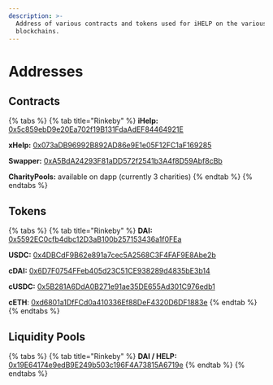 ```yaml
---
description: >-
  Address of various contracts and tokens used for iHELP on the various deployed
  blockchains.
---
```


# Addresses

## Contracts

{% tabs %}
{% tab title="Rinkeby" %}
**iHelp:** [0x5c859ebD9e20Ea702f19B131FdaAdEF84464921E](https://rinkeby.etherscan.io/address/0x5c859ebD9e20Ea702f19B131FdaAdEF84464921E)

**xHelp:** [0x073aDB96992B892AD86e9E1e05F12FC1aF169285](https://rinkeby.etherscan.io/address/0x073aDB96992B892AD86e9E1e05F12FC1aF169285)

**Swapper:** [0xA5BdA24293F81aDD572f2541b3A4f8D59Abf8cBb](https://rinkeby.etherscan.io/address/0xA5BdA24293F81aDD572f2541b3A4f8D59Abf8cBb)

**CharityPools:** available on dapp (currently 3 charities)
{% endtab %}
{% endtabs %}

## Tokens

{% tabs %}
{% tab title="Rinkeby" %}
**DAI:** [0x5592EC0cfb4dbc12D3aB100b257153436a1f0FEa](https://rinkeby.etherscan.io/address/0x5592EC0cfb4dbc12D3aB100b257153436a1f0FEa)

**USDC:** [0x4DBCdF9B62e891a7cec5A2568C3F4FAF9E8Abe2b](https://rinkeby.etherscan.io/address/0x4DBCdF9B62e891a7cec5A2568C3F4FAF9E8Abe2b)

**cDAI:** [0x6D7F0754FFeb405d23C51CE938289d4835bE3b14](https://rinkeby.etherscan.io/address/0x6D7F0754FFeb405d23C51CE938289d4835bE3b14)

**cUSDC:** [0x5B281A6DdA0B271e91ae35DE655Ad301C976edb1](https://rinkeby.etherscan.io/address/0x5B281A6DdA0B271e91ae35DE655Ad301C976edb1)

**cETH**: [0xd6801a1DfFCd0a410336Ef88DeF4320D6DF1883e](https://rinkeby.etherscan.io/address/0xd6801a1DfFCd0a410336Ef88DeF4320D6DF1883e)
{% endtab %}
{% endtabs %}

## Liquidity Pools

{% tabs %}
{% tab title="Rinkeby" %}
**DAI / HELP:** [0x19E64174e9edB9E249b503c196F4A73815A6719e](https://rinkeby.etherscan.io/address/0x19E64174e9edB9E249b503c196F4A73815A6719e)
{% endtab %}
{% endtabs %}
